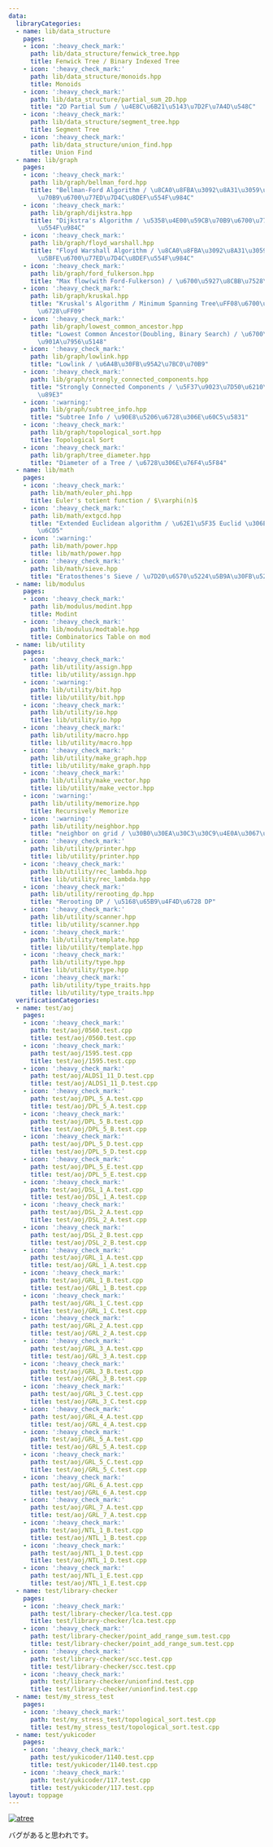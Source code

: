 ```yaml
---
data:
  libraryCategories:
  - name: lib/data_structure
    pages:
    - icon: ':heavy_check_mark:'
      path: lib/data_structure/fenwick_tree.hpp
      title: Fenwick Tree / Binary Indexed Tree
    - icon: ':heavy_check_mark:'
      path: lib/data_structure/monoids.hpp
      title: Monoids
    - icon: ':heavy_check_mark:'
      path: lib/data_structure/partial_sum_2D.hpp
      title: "2D Partial Sum / \u4E8C\u6B21\u5143\u7D2F\u7A4D\u548C"
    - icon: ':heavy_check_mark:'
      path: lib/data_structure/segment_tree.hpp
      title: Segment Tree
    - icon: ':heavy_check_mark:'
      path: lib/data_structure/union_find.hpp
      title: Union Find
  - name: lib/graph
    pages:
    - icon: ':heavy_check_mark:'
      path: lib/graph/bellman_ford.hpp
      title: "Bellman-Ford Algorithm / \u8CA0\u8FBA\u3092\u8A31\u3059\u5358\u4E00\u59CB\
        \u70B9\u6700\u77ED\u7D4C\u8DEF\u554F\u984C"
    - icon: ':heavy_check_mark:'
      path: lib/graph/dijkstra.hpp
      title: "Dijkstra's Algorithm / \u5358\u4E00\u59CB\u70B9\u6700\u77ED\u7D4C\u8DEF\
        \u554F\u984C"
    - icon: ':heavy_check_mark:'
      path: lib/graph/floyd_warshall.hpp
      title: "Floyd Warshall Algorithm / \u8CA0\u8FBA\u3092\u8A31\u3059\u5168\u70B9\
        \u5BFE\u6700\u77ED\u7D4C\u8DEF\u554F\u984C"
    - icon: ':heavy_check_mark:'
      path: lib/graph/ford_fulkerson.hpp
      title: "Max flow(with Ford-Fulkerson) / \u6700\u5927\u8CBB\u7528\u6D41"
    - icon: ':heavy_check_mark:'
      path: lib/graph/kruskal.hpp
      title: "Kruskal's Algorithm / Minimum Spanning Tree\uFF08\u6700\u5C0F\u5168\u57DF\
        \u6728\uFF09"
    - icon: ':heavy_check_mark:'
      path: lib/graph/lowest_common_ancestor.hpp
      title: "Lowest Common Ancestor(Doubling, Binary Search) / \u6700\u8FD1\u5171\
        \u901A\u7956\u5148"
    - icon: ':heavy_check_mark:'
      path: lib/graph/lowlink.hpp
      title: "Lowlink / \u6A4B\u30FB\u95A2\u7BC0\u70B9"
    - icon: ':heavy_check_mark:'
      path: lib/graph/strongly_connected_components.hpp
      title: "Strongly Connected Components / \u5F37\u9023\u7D50\u6210\u5206\u5206\
        \u89E3"
    - icon: ':warning:'
      path: lib/graph/subtree_info.hpp
      title: "Subtree Info / \u90E8\u5206\u6728\u306E\u60C5\u5831"
    - icon: ':heavy_check_mark:'
      path: lib/graph/topological_sort.hpp
      title: Topological Sort
    - icon: ':heavy_check_mark:'
      path: lib/graph/tree_diameter.hpp
      title: "Diameter of a Tree / \u6728\u306E\u76F4\u5F84"
  - name: lib/math
    pages:
    - icon: ':heavy_check_mark:'
      path: lib/math/euler_phi.hpp
      title: Euler's totient function / $\varphi(n)$
    - icon: ':heavy_check_mark:'
      path: lib/math/extgcd.hpp
      title: "Extended Euclidean algorithm / \u62E1\u5F35 Euclid \u306E\u4E92\u9664\
        \u6CD5"
    - icon: ':warning:'
      path: lib/math/power.hpp
      title: lib/math/power.hpp
    - icon: ':heavy_check_mark:'
      path: lib/math/sieve.hpp
      title: "Eratosthenes's Sieve / \u7D20\u6570\u5224\u5B9A\u30FB\u5217\u6319"
  - name: lib/modulus
    pages:
    - icon: ':heavy_check_mark:'
      path: lib/modulus/modint.hpp
      title: Modint
    - icon: ':heavy_check_mark:'
      path: lib/modulus/modtable.hpp
      title: Combinatorics Table on mod
  - name: lib/utility
    pages:
    - icon: ':heavy_check_mark:'
      path: lib/utility/assign.hpp
      title: lib/utility/assign.hpp
    - icon: ':warning:'
      path: lib/utility/bit.hpp
      title: lib/utility/bit.hpp
    - icon: ':heavy_check_mark:'
      path: lib/utility/io.hpp
      title: lib/utility/io.hpp
    - icon: ':heavy_check_mark:'
      path: lib/utility/macro.hpp
      title: lib/utility/macro.hpp
    - icon: ':heavy_check_mark:'
      path: lib/utility/make_graph.hpp
      title: lib/utility/make_graph.hpp
    - icon: ':heavy_check_mark:'
      path: lib/utility/make_vector.hpp
      title: lib/utility/make_vector.hpp
    - icon: ':warning:'
      path: lib/utility/memorize.hpp
      title: Recursively Memorize
    - icon: ':warning:'
      path: lib/utility/neighbor.hpp
      title: "neighbor on grid / \u30B0\u30EA\u30C3\u30C9\u4E0A\u3067\u306E\u8FD1\u508D"
    - icon: ':heavy_check_mark:'
      path: lib/utility/printer.hpp
      title: lib/utility/printer.hpp
    - icon: ':heavy_check_mark:'
      path: lib/utility/rec_lambda.hpp
      title: lib/utility/rec_lambda.hpp
    - icon: ':heavy_check_mark:'
      path: lib/utility/rerooting_dp.hpp
      title: "Rerooting DP / \u5168\u65B9\u4F4D\u6728 DP"
    - icon: ':heavy_check_mark:'
      path: lib/utility/scanner.hpp
      title: lib/utility/scanner.hpp
    - icon: ':heavy_check_mark:'
      path: lib/utility/template.hpp
      title: lib/utility/template.hpp
    - icon: ':heavy_check_mark:'
      path: lib/utility/type.hpp
      title: lib/utility/type.hpp
    - icon: ':heavy_check_mark:'
      path: lib/utility/type_traits.hpp
      title: lib/utility/type_traits.hpp
  verificationCategories:
  - name: test/aoj
    pages:
    - icon: ':heavy_check_mark:'
      path: test/aoj/0560.test.cpp
      title: test/aoj/0560.test.cpp
    - icon: ':heavy_check_mark:'
      path: test/aoj/1595.test.cpp
      title: test/aoj/1595.test.cpp
    - icon: ':heavy_check_mark:'
      path: test/aoj/ALDS1_11_D.test.cpp
      title: test/aoj/ALDS1_11_D.test.cpp
    - icon: ':heavy_check_mark:'
      path: test/aoj/DPL_5_A.test.cpp
      title: test/aoj/DPL_5_A.test.cpp
    - icon: ':heavy_check_mark:'
      path: test/aoj/DPL_5_B.test.cpp
      title: test/aoj/DPL_5_B.test.cpp
    - icon: ':heavy_check_mark:'
      path: test/aoj/DPL_5_D.test.cpp
      title: test/aoj/DPL_5_D.test.cpp
    - icon: ':heavy_check_mark:'
      path: test/aoj/DPL_5_E.test.cpp
      title: test/aoj/DPL_5_E.test.cpp
    - icon: ':heavy_check_mark:'
      path: test/aoj/DSL_1_A.test.cpp
      title: test/aoj/DSL_1_A.test.cpp
    - icon: ':heavy_check_mark:'
      path: test/aoj/DSL_2_A.test.cpp
      title: test/aoj/DSL_2_A.test.cpp
    - icon: ':heavy_check_mark:'
      path: test/aoj/DSL_2_B.test.cpp
      title: test/aoj/DSL_2_B.test.cpp
    - icon: ':heavy_check_mark:'
      path: test/aoj/GRL_1_A.test.cpp
      title: test/aoj/GRL_1_A.test.cpp
    - icon: ':heavy_check_mark:'
      path: test/aoj/GRL_1_B.test.cpp
      title: test/aoj/GRL_1_B.test.cpp
    - icon: ':heavy_check_mark:'
      path: test/aoj/GRL_1_C.test.cpp
      title: test/aoj/GRL_1_C.test.cpp
    - icon: ':heavy_check_mark:'
      path: test/aoj/GRL_2_A.test.cpp
      title: test/aoj/GRL_2_A.test.cpp
    - icon: ':heavy_check_mark:'
      path: test/aoj/GRL_3_A.test.cpp
      title: test/aoj/GRL_3_A.test.cpp
    - icon: ':heavy_check_mark:'
      path: test/aoj/GRL_3_B.test.cpp
      title: test/aoj/GRL_3_B.test.cpp
    - icon: ':heavy_check_mark:'
      path: test/aoj/GRL_3_C.test.cpp
      title: test/aoj/GRL_3_C.test.cpp
    - icon: ':heavy_check_mark:'
      path: test/aoj/GRL_4_A.test.cpp
      title: test/aoj/GRL_4_A.test.cpp
    - icon: ':heavy_check_mark:'
      path: test/aoj/GRL_5_A.test.cpp
      title: test/aoj/GRL_5_A.test.cpp
    - icon: ':heavy_check_mark:'
      path: test/aoj/GRL_5_C.test.cpp
      title: test/aoj/GRL_5_C.test.cpp
    - icon: ':heavy_check_mark:'
      path: test/aoj/GRL_6_A.test.cpp
      title: test/aoj/GRL_6_A.test.cpp
    - icon: ':heavy_check_mark:'
      path: test/aoj/GRL_7_A.test.cpp
      title: test/aoj/GRL_7_A.test.cpp
    - icon: ':heavy_check_mark:'
      path: test/aoj/NTL_1_B.test.cpp
      title: test/aoj/NTL_1_B.test.cpp
    - icon: ':heavy_check_mark:'
      path: test/aoj/NTL_1_D.test.cpp
      title: test/aoj/NTL_1_D.test.cpp
    - icon: ':heavy_check_mark:'
      path: test/aoj/NTL_1_E.test.cpp
      title: test/aoj/NTL_1_E.test.cpp
  - name: test/library-checker
    pages:
    - icon: ':heavy_check_mark:'
      path: test/library-checker/lca.test.cpp
      title: test/library-checker/lca.test.cpp
    - icon: ':heavy_check_mark:'
      path: test/library-checker/point_add_range_sum.test.cpp
      title: test/library-checker/point_add_range_sum.test.cpp
    - icon: ':heavy_check_mark:'
      path: test/library-checker/scc.test.cpp
      title: test/library-checker/scc.test.cpp
    - icon: ':heavy_check_mark:'
      path: test/library-checker/unionfind.test.cpp
      title: test/library-checker/unionfind.test.cpp
  - name: test/my_stress_test
    pages:
    - icon: ':heavy_check_mark:'
      path: test/my_stress_test/topological_sort.test.cpp
      title: test/my_stress_test/topological_sort.test.cpp
  - name: test/yukicoder
    pages:
    - icon: ':heavy_check_mark:'
      path: test/yukicoder/1140.test.cpp
      title: test/yukicoder/1140.test.cpp
    - icon: ':heavy_check_mark:'
      path: test/yukicoder/117.test.cpp
      title: test/yukicoder/117.test.cpp
layout: toppage
---
```

[![atree](https://img.shields.io/endpoint?url=https%3A%2F%2Fatcoder-badges.now.sh%2Fapi%2Fatcoder%2Fjson%2Fatree)](https://atcoder.jp/users/atree)

バグがあると思われです。
